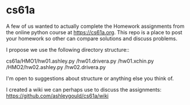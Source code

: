 # cs61a

A few of us wanted to actually complete the Homework assignments from the
online python course at https://cs61a.org.  This repo is a place to
post your homework so other can compare solutions and discuss problems.

I propose we use the following directory structure::

  cs61a/HMO1/hw01.ashley.py
            /hw01.drivera.py
            /hw01.xchin.py
       /HMO2/hw02.ashley.py
            /hw02.drivera.py

I'm open to suggestions about structure or anything else you think of.

I created a wiki we can perhaps use to discuss the assignments:
https://github.com/ashleygould/cs61a/wiki
